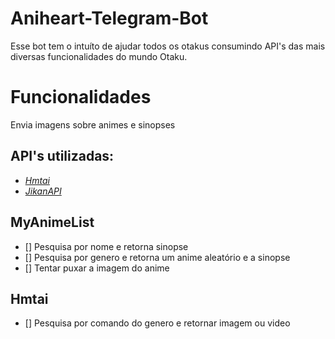 # Aniheart-Telegram-Bot
Esse bot tem o intuíto de ajudar todos os otakus consumindo API's das mais diversas funcionalidades do mundo Otaku.

# Funcionalidades

Envia imagens sobre animes e sinopses

## API's utilizadas:

* [*Hmtai*](pypi.org/project/hmtai/)
* [*JikanAPI*](github.com/abhinavk99/jikanpy)

## MyAnimeList

- [] Pesquisa por nome e retorna sinopse
- [] Pesquisa por genero e retorna um anime aleatório e a sinopse
- [] Tentar puxar a imagem do anime

## Hmtai

- [] Pesquisa por comando do genero e retornar imagem ou video